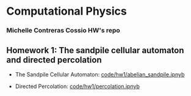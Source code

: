 # Computational Physics
### Michelle Contreras Cossio HW's repo

## Homework 1: The sandpile cellular automaton and directed percolation

* The Sandpile Cellular Automaton: [code/hw1/abelian_sandpile.ipnyb](https://github.com/micontre/computational_physics/blob/main/code/hw1/abelian_sandpile.ipynb)

* Directed Percolation:
[code/hw1/percolation.ipnyb](https://github.com/micontre/computational_physics/blob/main/code/hw1/percolation.ipynb)


